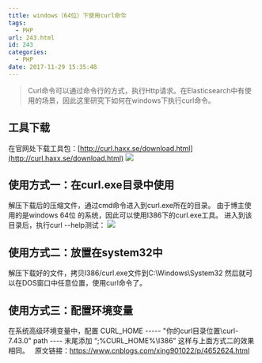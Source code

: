 ```yaml
---
title: windows（64位）下使用curl命令
tags:
  - PHP
url: 243.html
id: 243
categories:
  - PHP
date: 2017-11-29 15:35:48
---
```


> Curl命令可以通过命令行的方式，执行Http请求。在Elasticsearch中有使用的场景，因此这里研究下如何在windows下执行curl命令。

工具下载
----

在官网处下载工具包：[http://curl.haxx.se/download.html](http://curl.haxx.se/download.html) ![](http://images0.cnblogs.com/blog2015/449064/201507/162140236889309.png)  

使用方式一：在curl.exe目录中使用
--------------------

解压下载后的压缩文件，通过cmd命令进入到curl.exe所在的目录。 由于博主使用的是windows 64位 的系统，因此可以使用I386下的curl.exe工具。 进入到该目录后，执行curl --help测试： ![](http://images0.cnblogs.com/blog2015/449064/201507/162145094232084.png)

使用方式二：放置在system32中
------------------

解压下载好的文件，拷贝I386/curl.exe文件到C:\\Windows\\System32 然后就可以在DOS窗口中任意位置，使用curl命令了。

使用方式三：配置环境变量
------------

在系统高级环境变量中，配置 CURL\_HOME ----- "你的curl目录位置\\curl-7.43.0" path ---- 末尾添加 “;%CURL\_HOME%\\I386” 这样与上面方式二的效果相同。   原文链接：https://www.cnblogs.com/xing901022/p/4652624.html